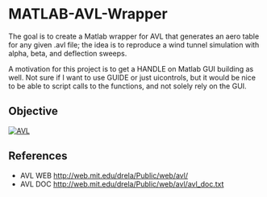 MATLAB-AVL-Wrapper
==================
The goal is to create a Matlab wrapper for AVL that generates an aero table for any given .avl file; the idea is to reproduce a wind tunnel simulation with alpha, beta, and deflection sweeps.

A motivation for this project is to get a HANDLE on Matlab GUI building as well. Not sure if I want to use GUIDE or just uicontrols, but it would be nice to be able to script calls to the functions, and not solely rely on the GUI.

## Objective
[![AVL](https://github.com/brio50/Matlab-AVL-Wrapper/raw/master/ref/AVL.png)](https://github.com/brio50/Matlab-AVL-Wrapper/raw/master/ref/AVL.pdf)

## References
* AVL WEB <http://web.mit.edu/drela/Public/web/avl/>
* AVL DOC <http://web.mit.edu/drela/Public/web/avl/avl_doc.txt>

